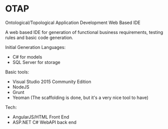 # OTAP
Ontological/Topological Application Development Web Based IDE

A web based IDE for generation of functional business requirements, testing rules and basic code generation.

Initial Generation Languages:
- C# for models
- SQL Server for storage

Basic tools:
- Visual Studio 2015 Community Edition
- NodeJS
- Grunt
- Yeoman (The scaffolding is done, but it's a very nice tool to have)

Tech:
- AngularJS/HTML Front End
- ASP.NET C# WebAPI back end
